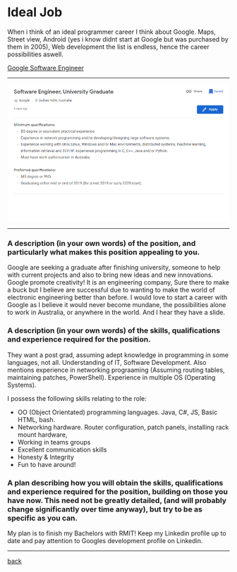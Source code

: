 <!-- References for links -->
[home]:index "Home"

[pascal_wiki]: https://en.wikipedia.org/wiki/Pascal_(programming_language) "Pascal"
[c_wiki]: https://en.wikipedia.org/wiki/C_(programming_language) "C Language"
[esta]: https://www.esta.vic.gov.au "Emergency Services Telecommunications Authority"
[oua]: http://www.open.edu.au "Open Universitys Australia"
[googleLink]: https://careers.google.com/jobs/results/82102238182286022/ "Google Software Engineer"
<!-- References for images -->
[googleJob]:img/googleJob.png "Google Software Engineer"
[mbtiResult]:img/mbtiResult.png "MBTI Result"
[bigFiveResult]:img/bigFiveResult.png "Big 5 Result"
[learningStyle]:img/learningStyle.png "Learning style Result"

# Ideal Job
When i think of an ideal programmer career I think about Google. Maps, Street view, Android (yes i know didnt start at Google but was purchased by them in 2005), Web development the list is endless, hence the career possibilities aswell.

[Google Software Engineer][googleLink] 
___
![Google Software Engineer][googleJob]
___

### A description (in your own words) of the position, and particularly what makes this position appealing to you.
Google are seeking a graduate after finishing university, someone to help with current projects and also to bring new ideas and new innovations. Google promote creativity! 
It is an engineering company, Sure there to make a buck but I believe are successful due to wanting to make the world of electronic engineering better than before. I would love to start a career with Google as I believe it would never become mundane, the possibilities alone to work in Australia, or anywhere in the world. And I hear they have a slide.

### A description (in your own words) of the skills, qualifications and experience required for the position.
They want a post grad, assuming adept knowledge in programming in some languages, not all. Understanding of IT, Software Development. Also mentions experience in networking prograaming (Assuming routing tables, maintaining patches, PowerShell). Experience in multiple OS (Operating Systems).

I possess the following skills relating to the role:
* OO (Object Orientated) programming languages. Java, C#, JS, Basic HTML, bash.
* Networking hardware. Router configuration, patch panels, installing rack mount hardware, 
* Working in teams groups 
* Excellent communication skills 
* Honesty & Integrity
* Fun to have around!


### A plan describing how you will obtain the skills, qualifications and experience required for the position, building on those you have now. This need not be greatly detailed, (and will probably change significantly over time anyway), but try to be as specific as you can.
My plan is to finish my Bachelors with RMIT! Keep my Linkedin profile up to date and pay attention to Googles development profile on Linkedin.

___

[back][home]
